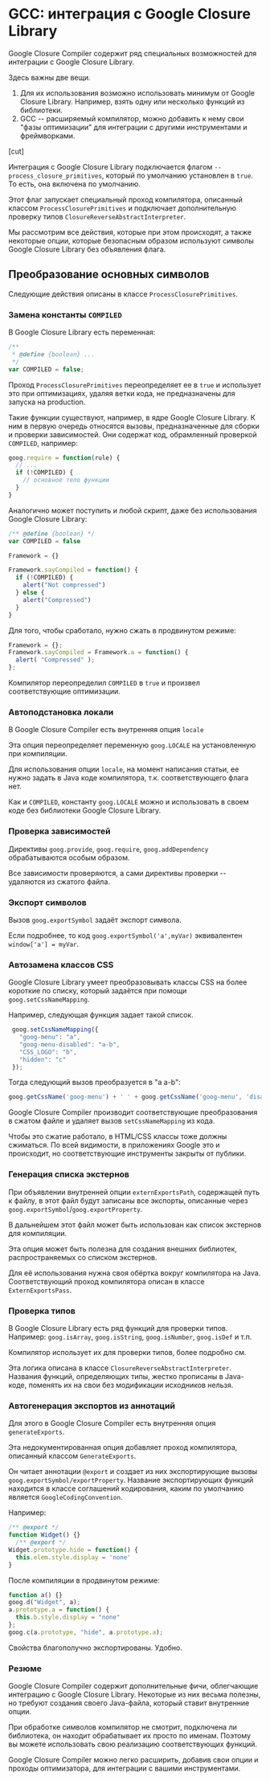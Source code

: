# GCC: интеграция с Google Closure Library

Google Closure Compiler содержит ряд специальных возможностей для интеграции с Google Closure Library. 

Здесь важны две вещи.
<ol>
<li>Для их использования возможно использовать минимум от Google Closure Library. Например, взять одну или несколько функций из библиотеки.</li>
<li>GCC -- расширяемый компилятор, можно добавить к нему свои "фазы оптимизации" для интеграции с другими инструментами и фреймворками.</li>
</ol>
[cut]

Интеграция с Google Closure Library подключается флагом <code>--process_closure_primitives</code>, который по умолчанию установлен в <code>true</code>. То есть, она включена по умолчанию.

Этот флаг запускает специальный проход компилятора, описанный классом <code>ProcessClosurePrimitives</code> и подключает дополнительную проверку типов <code>ClosureReverseAbstractInterpreter</code>. 

Мы рассмотрим все действия, которые при этом происходят, а также некоторые опции, которые безопасным образом используют символы Google Closure Library  без объявления флага.

## Преобразование основных символов

Следующие действия описаны в классе <code>ProcessClosurePrimitives</code>.

### Замена константы <code>COMPILED</code>

В Google Closure Library есть переменная:

```js
/**
 * @define {boolean} ...
 */
var COMPILED = false;
```

Проход <code>ProcessClosurePrimitives</code> переопределяет ее в <code>true</code> и использует это при оптимизациях, удаляя ветки кода, не предназначены для запуска на production.

Такие функции существуют, например, в ядре Google Closure Library. К ним в первую очередь относятся вызовы, предназначенные для сборки и проверки зависимостей. Они содержат код, обрамленный проверкой <code>COMPILED</code>, например:

```js
goog.require = function(rule) {
  // ...
  if (!COMPILED) {
    // основное тело функции
  }
}
```

Аналогично может поступить и любой скрипт, даже без использования Google Closure Library:

```js
/** @define {boolean} */
var COMPILED = false

Framework = {}

Framework.sayCompiled = function() {
  if (!COMPILED) {
    alert("Not compressed")
  } else {
    alert("Compressed")
  }
}
```

Для того, чтобы сработало, нужно сжать в продвинутом режиме:

```js
Framework = {};
Framework.sayCompiled = Framework.a = function() {
  alert( "Compressed" );
};
```

Компилятор переопределил <code>COMPILED</code> в <code>true</code> и произвел соответствующие оптимизации. 

### Автоподстановка локали

В Google Closure Compiler есть внутренняя опция <code>locale</code>

Эта опция переопределяет переменную <code>goog.LOCALE</code> на установленную при компиляции.

Для использования опции <code>locale</code>, на момент написания статьи, ее нужно задать в Java коде компилятора, т.к. соответствующего флага нет.

Как и <code>COMPILED</code>, константу <code>goog.LOCALE</code> можно и использовать в своем коде без библиотеки Google Closure Library.

### Проверка зависимостей

Директивы <code>goog.provide</code>, <code>goog.require</code>, <code>goog.addDependency</code> обрабатываются особым образом.

Все зависимости проверяются, а сами директивы проверки -- удаляются из сжатого файла.

### Экспорт символов

Вызов <code>goog.exportSymbol</code> задаёт экспорт символа.

Если подробнее, то код <code>goog.exportSymbol('a',myVar)</code> эквивалентен 
`window['a'] = myVar`.


### Автозамена классов CSS

Google Closure Library умеет преобразовывать классы CSS на более короткие по списку, который задаётся при помощи `goog.setCssNameMapping`.

Например, следующая функция задает такой список.

```js
 goog.setCssNameMapping({
   "goog-menu": "a",
   "goog-menu-disabled": "a-b",
   "CSS_LOGO": "b",
   "hidden": "c"
 });
```

Тогда следующий вызов преобразуется в "a a-b":

```js
goog.getCssName('goog-menu') + ' ' + goog.getCssName('goog-menu', 'disabled')
```

Google Closure Compiler производит соответствующие преобразования в сжатом файле и удаляет вызов <code>setCssNameMapping</code> из кода.

Чтобы это сжатие работало, в HTML/CSS классы тоже должны сжиматься. По всей видимости, в приложениях Google это и происходит, но соответствующие инструменты закрыты от публики.

### Генерация списка экстернов

При объявлении внутренней опции <code>externExportsPath</code>, содержащей путь к файлу, в этот файл будут записаны все экспорты, описанные через <code>goog.exportSymbol</code>/<code>goog.exportProperty</code>.

В дальнейшем этот файл может быть использован как список экстернов для компиляции.

Эта опция может быть полезна для создания внешних библиотек, распространяемых со списком экстернов.

Для её использования нужна своя обёртка вокруг компилятора на Java. Соответствующий проход компилятора описан в классе <code>ExternExportsPass</code>.

### Проверка типов

В Google Closure Library есть ряд функций для проверки типов. Например: <code>goog.isArray</code>, <code>goog.isString</code>, <code>goog.isNumber</code>, <code>goog.isDef</code> и т.п.

Компилятор использует их для проверки типов, более подробно см. [](/gcc-check-types)

Эта логика описана в классе <code>ClosureReverseAbstractInterpreter</code>. Названия функций, определяющих типы, жестко прописаны в Java-коде, поменять их на свои без модификации исходников нельзя. 

### Автогенерация экспортов из аннотаций

Для этого в Google Closure Compiler есть внутренняя опция <code>generateExports</code>.

Эта недокументированная опция добавляет проход компилятора, описанный классом <code>GenerateExports</code>.

Он читает аннотации <code>@export</code> и создает из них экспортирующие вызовы <code>goog.exportSymbol/exportProperty</code>. Название экспортирующих функций находится в классе соглашений кодирования, каким по умолчанию является <code>GoogleCodingConvention</code>.

Например:

```js
/** @export */
function Widget() {}
  /** @export */
Widget.prototype.hide = function() {
  this.elem.style.display = 'none'
}
```

После компиляции в продвинутом режиме:

```js
function a() {}
goog.d("Widget", a);
a.prototype.a = function() {
  this.b.style.display = "none"
};
goog.c(a.prototype, "hide", a.prototype.a);
```

Свойства благополучно экспортированы. Удобно.

### Резюме

Google Closure Compiler содержит дополнительные фичи, облегчающие интеграцию с Google Closure Library. Некоторые из них весьма полезны, но требуют создания своего Java-файла, который ставит внутренние опции.

При обработке символов компилятор не смотрит, подключена ли библиотека, он находит обрабатывает их просто по именам. Поэтому вы можете использовать свою реализацию соответствующих функций.

Google Closure Compiler можно легко расширить, добавив свои опции и проходы оптимизатора, для интеграции с вашими инструментами.

